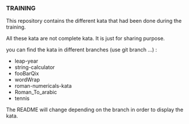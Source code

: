 ### TRAINING ###

This repository contains the different kata that had been done during the training.

All these kata are not complete kata. It is just for sharing purpose.

you can find the kata in different branches (use git branch ...) : 

* leap-year
* string-calculator
* fooBarQix
* wordWrap
* roman-numericals-kata
* Roman_To_arabic
* tennis

The README will change depending on the branch in order to display the kata.
